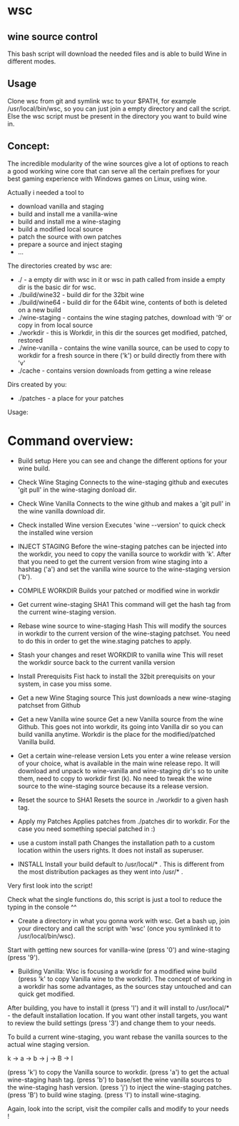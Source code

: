 # wsc
wine source control
--
This bash script will download the needed files and is able to build Wine in different modes.

Usage
--
Clone wsc from git and symlink wsc to your $PATH, for example /usr/local/bin/wsc, so you can just join a empty directory 
and call the script. Else the wsc script must be present in the directory you want to build wine in.

Concept:
--
The incredible modularity of the wine sources give a lot of options to reach a good working wine core that can serve all the 
certain prefixes for your best gaming experience with Windows games on Linux, using wine.

Actually i needed a tool to
- download vanilla and staging
- build and install me a vanilla-wine
- build and install me a wine-staging
- build a modified local source
- patch the source with own patches
- prepare a source and inject staging
- ...

The directories created by wsc are:

- ./              - a empty dir with wsc in it or wsc in path called from inside a empty dir is the basic dir for wsc.
- ./build/wine32  - build dir for the 32bit wine
- ./build/wine64  - build dir for the 64bit wine, contents of both is deleted on a new build
- ./wine-staging  - contains the wine staging patches, download with '9' or copy in from local source
- ./workdir       - this is Workdir, in this dir the sources get modified, patched, restored
- ./wine-vanilla  - contains the wine vanilla source, can be used to copy to workdir for a fresh source in there ('k') or build directly from there with 'v'
- ./cache         - contains version downloads from getting a wine release

Dirs created by you:
- ./patches 	- a place for your patches

Usage:

Command overview:
==========================================================================================================

- Build setup
Here you can see and change the different options for your wine build.

- Check Wine Staging
Connects to the wine-staging github and executes 'git pull' in the wine-staging donload dir.

- Check Wine Vanilla
Connects to the wine github and makes a 'git pull' in the wine vanilla download dir.

- Check installed Wine version
Executes 'wine --version' to quick check the installed wine version

- INJECT STAGING
Before the wine-staging patches can be injected into the workdir, you need to copy the vanilla source to workdir with 'k'.
After that you need to get the current version from wine staging into a hashtag ('a') and set the vanilla wine source to the wine-staging version ('b').

- COMPILE WORKDIR
Builds your patched or modified wine in workdir

- Get current wine-staging SHA1
This command will get the hash tag from the current wine-staging version.

- Rebase wine source to wine-staging Hash
This will modify the sources in workdir to the current version of the wine-staging patchset.
You need to do this in order to get the wine.staging patches to apply.

- Stash your changes and reset WORKDIR to vanilla wine
This will reset the workdir source back to the current vanilla version

- Install Prerequisits
Fist hack to install the 32bit prerequisits on your system, in case you miss some.

- Get a new Wine Staging source
This just downloads a new wine-staging patchset from Github

- Get a new Vanilla wine source
Get a new Vanilla source from the wine Github.
This goes not into workdir, its going into Vanilla dir so you can build vanilla anytime.
Workdir is the place for the modified/patched Vanilla build.

- Get a certain wine-release version
Lets you enter a wine release version of your choice, what is available in the main wine release repo.
It will download and unpack to wine-vanilla and wine-staging dir's so to unite them, need to copy to workdir first (k).
No need to tweak the wine source to the wine-staging source because its a release version.

- Reset the source to SHA1
Resets the source in ./workdir to a given hash tag.

- Apply my Patches
Applies patches from ./patches dir to workdir.
For the case you need something special patched in :)

- use a custom install path
Changes the installation path to a custom location within the users rights.
It does not install as superuser.

- INSTALL
Install your build default to /usr/local/* .
This is different from the most distribution packages as they went into /usr/* .

Very first look into the script!

Check what the single functions do, this script is just a tool to reduce the typing in the console ^^

- Create a directory in what you gonna work with wsc.
Get a bash up, join your directory and call the script with 'wsc' (once you symlinked it to /usr/local/bin/wsc).

Start with getting new sources for vanilla-wine (press '0') and wine-staging (press '9').


- Building Vanilla:
Wsc is focusing a workdir for a modified wine build (press 'k' to copy Vanilla wine to the workdir).
The concept of working in a workdir has some advantages, as the sources stay untouched and can quick get modified.

After building, you have to install it (press 'I') and it will install to /usr/local/* - the default installation location.
If you want other install targets, you want to review the build settings (press '3') and change them to your needs.

To build a current wine-staging, you want rebase the vanilla sources to the actual wine staging version.

k -> a -> b -> j -> B -> I

(press 'k') to copy the Vanilla source to workdir.
(press 'a') to get the actual wine-staging hash tag.
(press 'b') to base/set the wine vanilla sources to the wine-staging hash version.
(press 'j') to inject the wine-staging patches.
(press 'B') to build wine staging.
(press 'I') to install wine-staging.

Again, look into the script, visit the compiler calls and modify to your needs !



